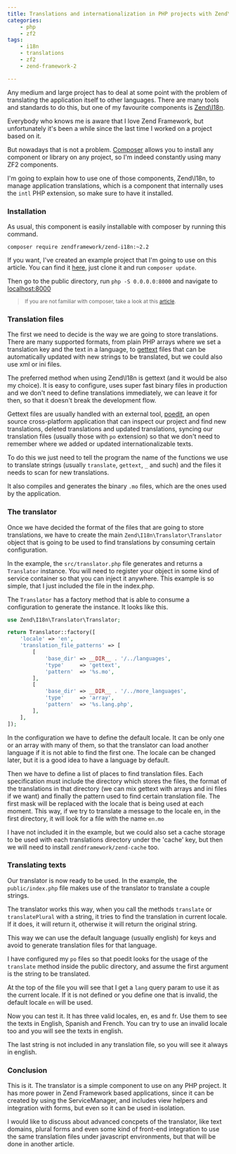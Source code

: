 ```yaml
---
title: Translations and internationalization in PHP projects with Zend\I18n
categories:
    - php
    - zf2
tags:
    - i18n
    - translations
    - zf2
    - zend-framework-2

---
```


Any medium and large project has to deal at some point with the problem of translating the application itself to other languages. There are many tools and standards to do this, but one of my favourite components is [Zend\I18n](http://zf2.readthedocs.org/en/latest/modules/zend.i18n.translating.html).

Everybody who knows me is aware that I love Zend Framework, but unfortunately it's been a while since the last time I worked on a project based on it.

But nowadays that is not a problem. [Composer](https://getcomposer.org/) allows you to install any component or library on any project, so I'm indeed constantly using many ZF2 components.

I'm going to explain how to use one of those components, Zend\I18n, to manage application translations, which is a component that internally uses the `intl` PHP extension, so make sure to have it installed.

### Installation

As usual, this component is easily installable with composer by running this command.

    composer require zendframework/zend-i18n:~2.2

If you want, I've created an example project that I'm going to use on this article. You can find it [here](https://github.com/acelaya-blog/internationalization), just clone it and run `composer update`.

Then go to the public directory, run `php -S 0.0.0.0:8000` and navigate to <a href="http://localhost:8000" target="_blank">localhost:8000</a>

<blockquote>
    <small>If you are not familiar with composer, take a look at this <a href="/2014/07/19/dependency-management-and-autoloading-in-php-projects-with-composer/">article</a>.</small>
</blockquote>

### Translation files

The first we need to decide is the way we are going to store translations. There are many supported formats, from plain PHP arrays where we set a translation key and the text in a language, to [gettext](https://www.gnu.org/software/gettext/) files that can be automatically updated with new strings to be translated, but we could also use xml or ini files.

The preferred method when using Zend\I18n is gettext (and it would be also my choice). It is easy to configure, uses super fast binary files in production and we don't need to define translations immediately, we can leave it for then, so that it doesn't break the development flow.

Gettext files are usually handled with an external tool, [poedit](http://poedit.net/), an open source cross-platform application that can inspect our project and find new translations, deleted translations and updated translations, syncing our translation files (usually those with `po` extension) so that we don't need to remember where we added or updated internationalizable texts.

To do this we just need to tell the program the name of the functions we use to translate strings (usually `translate`, `gettext`, `_` and such) and the files it needs to scan for new translations.
 
It also compiles and generates the binary `.mo` files, which are the ones used by the application.

### The translator

Once we have decided the format of the files that are going to store translations, we have to create the main `Zend\I18n\Translator\Translator` object that is going to be used to find translations by consuming certain configuration.

In the example, the `src/translator.php` file generates and returns a `Translator` instance. You will need to register your object in some kind of service container so that you can inject it anywhere. This example is so simple, that I just included the file in the index.php.
 
The `Translator` has a factory method that is able to consume a configuration to generate the instance. It looks like this.

```php
use Zend\I18n\Translator\Translator;

return Translator::factory([
    'locale' => 'en',
    'translation_file_patterns' => [
        [
            'base_dir' => __DIR__ . '/../languages',
            'type'     => 'gettext',
            'pattern'  => '%s.mo',
        ],
        [
            'base_dir' => __DIR__ . '/../more_languages',
            'type'     => 'array',
            'pattern'  => '%s.lang.php',
        ],
    ],
]);
```

In the configuration we have to define the default locale. It can be only one or an array with many of them, so that the translator can load another language if it is not able to find the first one. The locale can be changed later, but it is a good idea to have a language by default.

Then we have to define a list of places to find translation files. Each specification must include the directory which stores the files, the format of the translations in that directory (we can mix gettext with arrays and ini files if we want) and finally the pattern used to find certain translation file. The first mask will be replaced with the locale that is being used at each moment. This way, if we try to translate a message to the locale en, in the first directory, it will look for a file with the name `en.mo`

I have not included it in the example, but we could also set a cache storage to be used with each translations directory under the 'cache' key, but then we will need to install `zendframework/zend-cache` too.

### Translating texts

Our translator is now ready to be used. In the example, the `public/index.php` file makes use of the translator to translate a couple strings.

The translator works this way, when you call the methods `translate` or `translatePlural` with a string, it tries to find the translation in current locale. If it does, it will return it, otherwise it will return the original string.

This way we can use the default language (usually english) for keys and avoid to generate translation files for that language.

I have configured my `po` files so that poedit looks for the usage of the `translate` method inside the public directory, and assume the first argument is the string to be translated.

At the top of the file you will see that I get a `lang` query param to use it as the current locale. If it is not defined or you define one that is invalid, the default locale `en` will be used.

Now you can test it. It has three valid locales, en, es and fr. Use them to see the texts in English, Spanish and French. You can try to use an invalid locale too and you will see the texts in english.

The last string is not included in any translation file, so you will see it always in english.

### Conclusion

This is it. The translator is a simple component to use on any PHP project. It has more power in Zend Framework based applications, since it can be created by using the ServiceManager, and includes view helpers and integration with forms, but even so it can be used in isolation.

I would like to discuss about advanced concpets of the translator, like text domains, plural forms and even some kind of front-end integration to use the same translation files under javascript environments, but that will be done in another article.
